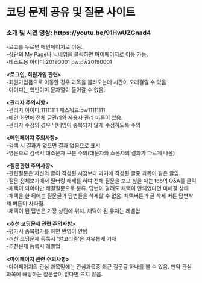 # 코딩 문제 공유 및 질문 사이트
<h3>소개 및 시연 영상: https://youtu.be/91HwUZGnad4 </h3>

-로고를 누르면 메인페이지로 이동.   
-상단의 My Page나 닉네임을 클릭하면 마이페이지로 이동 가능.   
-테스트용 아이디:20190001 pw:pw20190001  

<b><로그인, 회원가입 관련></b>   
-회원가입폼으로 이동할 경우 과목을 불러오는데 시간이 오래걸릴 수 있음  
-아이디는 학번이며 문자열이 들어갈 수 없음.   
 
<b><관리자 주의사항></b>  
-관리자 아이디:11111111 패스워드:pw11111111  
-메인 화면에 전체 글관리와 사용자 관리 버튼이 있음.   
-관리자 수정의 경우 닉네임이 중복되지 않게 수정하도록 주의  

<b><메인페이지 주의사항></b>  
-검색 시 결과가 없으면 결과 없음으로 표시  
-영문으로 검색시 대소문자 구분 주의(대문자와 소문자의 결과가 다르게 나옴)  

<b><질문관련 주의사항></b>  
-관련질문은 자신의 글이 작성된 시점보다 과거에 작성된 글중 과목이 같은 글임.    
-질문 전체보기에서 필터링 해제를 하여 전체 질문을 보고 싶을 때는 top의 Q&A를 클릭    
-채택이 되어야만 해결질문으로 분류. 답변이 달려도 채택이 안되었다면 미해결 상태    
-채택을 한 뒤에는 질문글과 답변들을 삭제할 수 없음. 채택버튼과 글 삭제 버튼 답변삭제 버튼이 사라짐.    
-채택이 된 답변은 가장 상단에 위치. 채택이 된 유저는 레벨업    

<b><추천 코딩문제 관련 주의사항></b>    
-평가시 중복평가를 하면 반영이 안됨    
-추천 코딩문제 등록시 '알고리즘'은 자유롭게 기재  
-추천문제 등록시 레벨업  


<b><마이페이지 관련 주의사항></b>  
-마이페이지의 관심 과목밑에는 관심과목중 최근 질문글 하나를 볼 수 있음. 만약 관심과목에 해당하는 질문글이 없다면 뜨지 않음.
 
